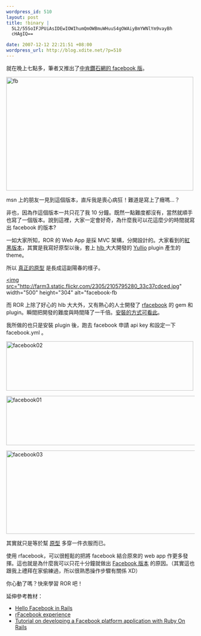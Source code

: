 ```yaml
--- 
wordpress_id: 510
layout: post
title: !binary |
  5L2/55SoIFJPUiAsIDEwIOWIhumQmOWBmuWHuuS4gOWAiyBmYWNlYm9vayBh
  cHAgIQ==

date: 2007-12-12 22:21:51 +08:00
wordpress_url: http://blog.xdite.net/?p=510
---
```

就在晚上七點多，筆者又推出了<a href="http://apps.facebook.com/opmrsix/">中肯鑽石網的 facebook 版</a>。

<a href="http://apps.facebook.com/opmrsix/" title="Flickr 上 xuitejoke 的 fb"><img src="http://farm3.static.flickr.com/2063/2104815997_0d67f8b20b.jpg" alt="fb" height="304" width="500" /></a>

msn 上的朋友一見到這個版本，直斥我是喪心病狂！難道是寫上了癮嗎…？

非也，因為作這個版本一共只花了我 10 分鐘。既然一點難度都沒有，當然就順手也寫了一個版本。說到這裡，大家一定會好奇，為什麼我可以花這麼少的時間就寫出 facebook 的版本?

一如大家所知，ROR 的 Web App 是採 MVC 架構，分開設計的。大家看到的<a href="http://opmr6.veryxd.net/">紅黑版本</a>，其實是我寫好原型以後，套上 <a href="http://hlb.yichi.org/blog/">hlb </a>大大開發的 <a href="http://happydesigner.org/blog/2006/12/26/30">Yullio</a> plugin 產生的 theme。

所以 <a href="http://opmr6.veryxd.net/fb">真正的原型</a> 是長成這副陽春的樣子。

<a href="http://www.flickr.com/photos/14765209@N00/2105795280/" title="Flickr 上 xuitejoke 的 facebook-fb"><img src="http://farm3.static.flickr.com/2305/2105795280_33c37cdced.jpg" width="500" height="304" alt="facebook-fb

而 ROR 上除了好心的 hlb 大大外，又有熱心的人士開發了 <a href="http://rfacebook.rubyforge.org/">rfacebook</a> 的 gem 和 plugin。瞬間把開發的難度與時間降了一千倍。<a href="http://rfacebook.rubyforge.org/quickstart.html">安裝的方式可看此</a>。

我所做的也只是安裝 plugin 後，跑去 facebook 申請 api key 和設定一下 facebook.yml 。

<a href="http://www.flickr.com/photos/14765209@N00/2104993199/" title="Flickr 上 xuitejoke 的 facebook02"><img src="http://farm3.static.flickr.com/2395/2104993199_b46c071dbd.jpg" alt="facebook02" height="132" width="500" /></a>

<a href="http://www.flickr.com/photos/14765209@N00/2104992817/" title="Flickr 上 xuitejoke 的 facebook01"><img src="http://farm3.static.flickr.com/2097/2104992817_3458751d08_o.jpg" alt="facebook01" height="132" width="513" /></a>

<a href="http://www.flickr.com/photos/14765209@N00/2104992623/" title="Flickr 上 xuitejoke 的 facebook03"><img src="http://farm3.static.flickr.com/2178/2104992623_2b7839d4f1_o.jpg" alt="facebook03" height="223" width="516" /></a>

其實就只是等於幫 <a href="http://opmr6.veryxd.net/fb">原型</a> 多穿一件衣服而已。

使用 rfacebook，可以很輕鬆的把將 facebook 結合原來的 web app 作更多發揮。這也就是為什麼我可以只花十分鐘就做出 <a href="http://apps.facebook.com/opmrsix/">Facebook 版本</a> 的原因。（其實這也跟我上禮拜在家偷練過，所以很熟悉操作步驟有關係 XD）

你心動了嗎？快來學習 ROR 吧！

延伸參考教材：

<ul><li><a href="http://www.sameshirteveryday.com/2007/08/17/hello-facebook-in-rails/">Hello Facebook in Rails</a></li><li><a href="http://josephhsu.com/rubyonrails/rfacebook-experience/">rFacebook experience</a></li><li><a href="http://www.liverail.net/articles/2007/6/29/tutorial-on-developing-a-facebook-platform-application-with-ruby-on-rails">Tutorial on developing a Facebook platform application with Ruby On Rails
</a></li></ul>

